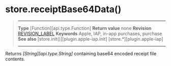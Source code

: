 
# store.receiptBase64Data()

> --------------------- ------------------------------------------------------------------------------------------
> __Type__              [Function][api.type.Function]
> __Return value__      none
> __Revision__          [REVISION_LABEL](REVISION_URL)
> __Keywords__          Apple, IAP, in-app purchases, purchase
> __See also__          [store.init()][plugin.apple-iap.init]
>						[store.*][plugin.apple-iap]
> --------------------- ------------------------------------------------------------------------------------------


Returns _[String][api.type.String]_ containing base64 encoded receipt file contents.
